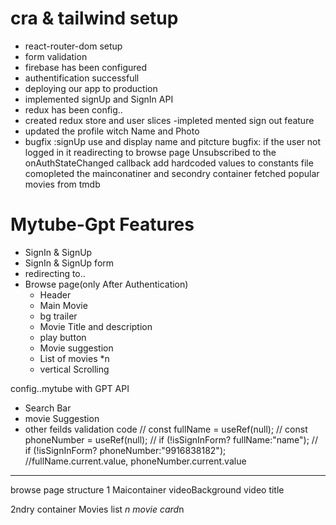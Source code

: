# cra & tailwind setup

- react-router-dom setup
- form validation
- firebase has been configured
- authentification successfull
- deploying our app to production
- implemented signUp and SignIn API
- redux has been config..
- created redux store and user slices
  -impleted mented sign out feature
- updated the profile witch Name and Photo
- bugfix :signUp use and display name and pitcture
  bugfix: if the user not logged in it readirecting to browse page
  Unsubscribed to the onAuthStateChanged callback
  add hardcoded values to constants file
  comopleted the mainconatiner and secondry container 
  fetched popular movies from tmdb

# Mytube-Gpt Features

- SignIn & SignUp
- SignIn & SignUp form
- redirecting to..
- Browse page(only After Authentication)
  - Header
  - Main Movie
  - bg trailer
  - Movie Title and description
  - play button
  - Movie suggestion
  - List of movies \*n
  - vertical Scrolling

config..mytube with GPT API

- Search Bar
- movie Suggestion
- other feilds validation code
  // const fullName = useRef(null);
  // const phoneNumber = useRef(null);
  // if (!isSignInForm? fullName:"name");
  // if (!isSignInForm? phoneNumber:"9916838182");
  //fullName.current.value, phoneNumber.current.value
---------------------
browse page structure 
1 Maicontainer 
    videoBackground 
    video title

2ndry container
   Movies list *n
     movie card*n
